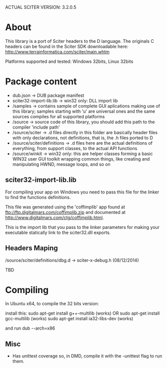 ACTUAL SCITER VERSION: 3.2.0.5


About
=====

This library is a port of Sciter headers to the D language. The originals C headers can be found in the Sciter SDK downloadable here: http://www.terrainformatica.com/sciter/main.whtm

Platforms supported and tested: Windows 32bits, Linux 32bits


Package content
===============

* dub.json					-> DUB package manifest
* sciter32-import-lib.lib		-> win32 only: DLL import lib
* /samples					-> contains sample of complete GUI aplications making use of this library; samples starting with 'u' are universal ones and the same sources compiles for all supported platforms
* /source						-> source code of this library, you should add this path to the compiler 'include path'
* /source/sciter				-> .d files directly in this folder are basically header files with only declarations, not definitions, that is, the .h files ported to D
* /source/sciter/definitions	-> .d files here are the actual definitions of everything, from support classes, to the actual API functions
* /source/winkit				-> win32 only: this are helper classes forming a basic WIN32 user GUI toolkit wrapping common things, like creating and manipulating HWND, message loops, and so on


sciter32-import-lib.lib
-----------------------

For compiling your app on Windows you need to pass this file for the linker to find the functions definitions.

This file was generated using the 'coffimplib' app found at ftp://ftp.digitalmars.com/coffimplib.zip and documented at http://www.digitalmars.com/ctg/coffimplib.html.

This is the import lib that you pass to the linker parameters for making your executable statically link to the sciter32.dll exports.


Headers Maping
-------------

/source/sciter/definitions/dbg.d	-> sciter-x-debug.h  (08/12/2014)

TBD


Compiling
=========

In Ubuntu x64, to compile the 32 bits version:

install this:
sudo apt-get install g++-multilib (works)
OR
sudo apt-get install gcc-multilib (works)
sudo apt-get install ia32-libs-dev (works)

and run
dub --arch=x86


Misc
----

* Has unittest coverage so, in DMD, compile it with the -unittest flag to run them.